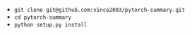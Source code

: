 - `git clone git@github.com:vince2003/pytorch-summary.git`
- `cd pytorch-summary`
- `python setup.py install`
